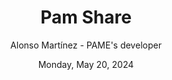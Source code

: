 ---
title: "Pam Share"
description: "This article explains the functionalities and use of the Pam Share section"
author: "Alonso Martínez - PAME's developer"
date: "Monday, May 20, 2024"
p1: "PamShare is a social network implemented in your online wardrobe."
p2: "In this section you can interact with the rest of the users of the app and with the clothing of said users. You can also follow and be followed by your friends and like the clothes."
p3: "I notify that the PamShare functionality is still under development and expansion. We are planning to add chats, comments, more sections... We currently have two sections: TopClothes (the 5 clothes with the most likes) and LastClothes (all the users' clothes ordered from newest to oldest)."
p4: ""
p5: ""
---